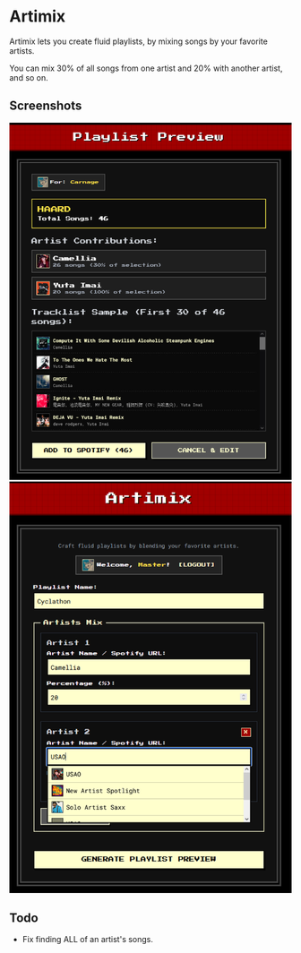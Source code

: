# Artimix

Artimix lets you create fluid playlists, by mixing songs by your favorite artists.

You can mix 30% of all songs from one artist and 20% with another artist, and so on.

## Screenshots

![Playlist preview](image.png)
![Creating a playlist](image-1.png)

## Todo

- Fix finding ALL of an artist's songs.
